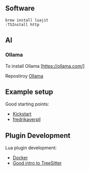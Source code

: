 
## Software

```shell
brew install luajit
:TSInstall http
```

## AI

### Ollama

To install Ollama [https://ollama.com/]

Repostiroy [Ollama](https://github.com/ollama/ollama)

## Example setup

Good starting points:

- [Kickstart](https://github.com/nvim-lua/kickstart.nvim)
- [fredrikaverpil](https://github.com/fredrikaverpil/dotfiles/blob/main/nvim-fredrik/README.md)

## Plugin Development

Lua plugin development:

- [Docker](https://www.youtube.com/watch?v=HXABdG3xJW4)
- [Good intro to TreeSitter](https://www.youtube.com/watch?v=IRd2zwF527M)


